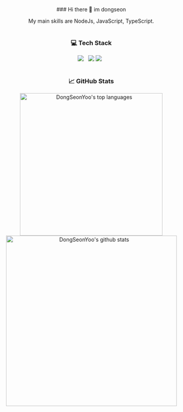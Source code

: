 <div align="center">
  ### Hi there 👋 im dongseon
  <p>My main skills are NodeJs, JavaScript, TypeScript.</p>


  #
  <h3>💻 Tech Stack</h3>
  <p>
      <img src="https://img.shields.io/badge/Node.js-339933?style=flat&logo=Node.js&logoColor=white" />&nbsp;&nbsp;
      <img src="https://img.shields.io/badge/TypeScript-3178C6?style=flat&logo=TypeScript&logoColor=white" />
      <img src="https://img.shields.io/badge/JavaScript-F7DF1E?style=flat&logo=JavaScript&logoColor=white" />&nbsp;&nbsp;
  </p>
  
  #  
  <h3>📈 GitHub Stats</h3>
  <p>
      <img width="380px" src="https://github-readme-stats.vercel.app/api/top-langs/?username=DongSeonYoo&hide=html&layout=compact&hide_border=true" alt="DongSeonYoo's top languages"/>
      <img width="455px" src="https://github-readme-stats.vercel.app/api?username=DongSeonYoo&theme=default&hide_border=true" alt="DongSeonYoo's github stats" />
  </p>
</div>
